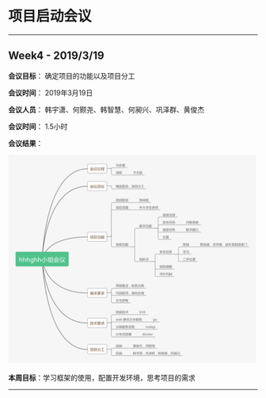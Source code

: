 # 项目启动会议
---
## Week4  - 2019/3/19

**会议目标**： 确定项目的功能以及项目分工

**会议时间**： 2019年3月19日

**会议人员**： 韩宇潇、何颢尧、韩智慧、何昶兴、巩泽群、黄俊杰

**会议时间**： 1.5小时

**会议结果**：

![第一次会议记录](image/Meeting_Minutes.png)

**本周目标**：学习框架的使用，配置开发环境，思考项目的需求

---